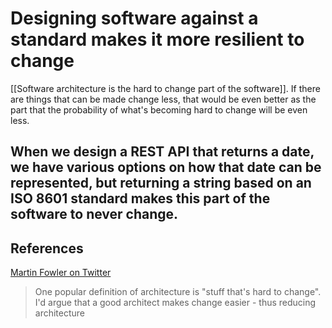 # Designing software against a standard makes it more resilient to change
[[Software architecture is the hard to change part of the software]]. If there are things that can be made change less, that would be even better as the part that the probability of what's becoming hard to change will be even less.

When we design a REST API that returns a date, we have various options on how that date can be represented, but returning a string based on an ISO 8601 standard makes this part of the software to never change.
---
## References
[Martin Fowler on Twitter](https://twitter.com/martinfowler/status/1285644606726602754)
> One popular definition of architecture is "stuff that's hard to change". I'd argue that a good architect makes change easier - thus reducing architecture

<!-- #evergreen -->

<!-- {BearID:8E903CFF-3001-40AE-A788-214E08BFE8C5-5449-00000227AE8F5891} -->
